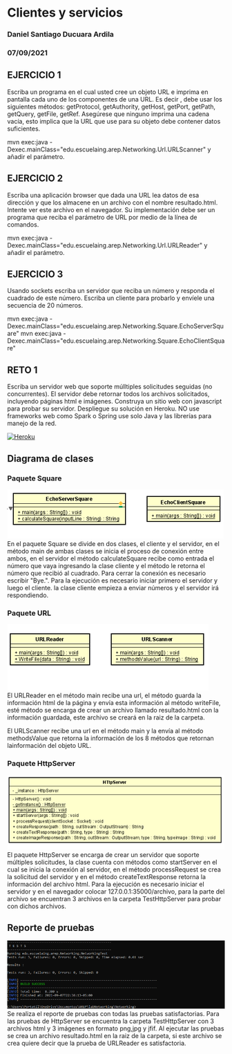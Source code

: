 # Clientes y servicios
### Daniel Santiago Ducuara Ardila
### 07/09/2021

## EJERCICIO 1
Escriba un programa en el cual usted cree un objeto URL e imprima en pantalla cada uno de los componentes de una URL. 
Es decir , debe usar los siguientes métodos: getProtocol, getAuthority, getHost, getPort, getPath, getQuery, getFile, getRef. 
Asegúrese que ninguno imprima una cadena vacía, esto implica que la URL que use para su objeto debe contener datos suficientes.

mvn exec:java -Dexec.mainClass="edu.escuelaing.arep.Networking.Url.URLScanner" y añadir el parámetro.

## EJERCICIO 2
Escriba una aplicación browser que dada una URL lea datos de esa dirección y que los almacene en un archivo con el nombre resultado.html. 
Intente ver este archivo en el navegador. Su implementación debe ser un programa que reciba el parámetro de URL por medio de la línea de comandos.

mvn exec:java -Dexec.mainClass="edu.escuelaing.arep.Networking.Url.URLReader"  y añadir el parámetro.

## EJERCICIO 3
Usando sockets escriba un servidor que reciba un número y responda el cuadrado de este número. Escriba un cliente para probarlo y envíele 
una secuencia de 20 números.

mvn exec:java -Dexec.mainClass="edu.escuelaing.arep.Networking.Square.EchoServerSquare"
mvn exec:java -Dexec.mainClass="edu.escuelaing.arep.Networking.Square.EchoClientSquare"

## RETO 1
Escriba un servidor web que soporte múlltiples solicitudes seguidas (no concurrentes). El servidor debe retornar todos los archivos 
solicitados, incluyendo páginas html e imágenes. Construya un sitio web con javascript para probar su servidor. Despliegue su solución 
en Heroku. NO use frameworks web como Spark o Spring use solo Java y las librerías para manejo de la red.

[![Heroku](https://www.herokucdn.com/deploy/button.png)](https://clientesserviciosarep.herokuapp.com/index.html)

## Diagrama de clases

### Paquete Square
![Design SquareDiagram](Design/Square.PNG "SquareDiagram")<br>
En el paquete Square se divide en dos clases, el cliente y el servidor, en el método main de ambas clases se inicia el proceso
de conexión entre ambos, en el servidor el método calculateSquare recibe como entrada el número que vaya ingresando la clase cliente 
y el método le retorna el número que recibió al cuadrado. Para cerrar la conexión es necesario escribir "Bye.".
Para la ejecución es necesario iniciar primero el servidor y luego el cliente. la clase cliente empieza a enviar números y el servidor
irá respondiendo.
### Paquete URL
![Design URLDiagram](Design/URL.PNG "URLDiagram")<br>
El URLReader en el método main recibe una url, el método guarda la información html de la página y envía esta información al método writeFile,
esté método se encarga de crear un archivo llamado resultado.html con la información guardada, este archivo se creará en la raiz de la carpeta.

El URLScanner recibe una url en el método main y la envía al método methodsValue que retorna la información de los 8 métodos que retornan lainformación del
objeto URL.
### Paquete HttpServer
![Design HttpServerDiagram](Design/HttpServer.PNG "HttpServerDiagram")<br>
El paquete HttpServer se encarga de crear un servidor que soporte múltiples solicitudes, la clase cuenta con métodos como startServer en el cual se inicia la conexión 
al servidor, en el método processRequest se crea la solicitud del servidor y en el método createTextResponse retorna la información del archivo html.
Para la ejecución es necesario iniciar el servidor y en el navegador colocar 127.0.0.1:35000/archivo, para la parte del archivo se encuentran 3 archivos en la 
carpeta TestHttpServer para probar con dichos archivos.

## Reporte de pruebas
![Tests Test Report](Design/Test.PNG "Test Report")<br>
Se realiza el reporte de pruebas con todas las pruebas satisfactorias.
Para las pruebas de HttpServer se encuentra la carpeta TestHttpServer con 3 archivos html y 3 imágenes en formato png,jpg y jfif.
Al ejecutar las pruebas se crea un archivo resultado.html en la raiz de la carpeta, si este archivo se crea quiere decir que la prueba de 
URLReader es satisfactoria. 
